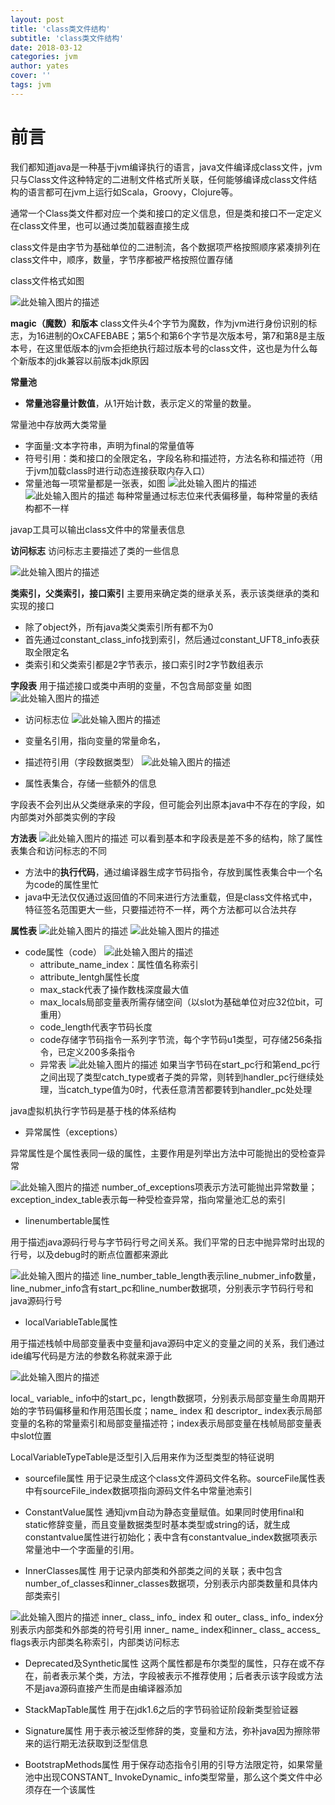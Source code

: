 ```yaml
---
layout: post
title: 'class类文件结构'
subtitle: 'class类文件结构'
date: 2018-03-12
categories: jvm
author: yates
cover: ''
tags: jvm
---
```


# 前言
我们都知道java是一种基于jvm编译执行的语言，java文件编译成class文件，jvm只与Class文件这种特定的二进制文件格式所关联，任何能够编译成class文件结构的语言都可在jvm上运行如Scala，Groovy，Clojure等。

通常一个Class类文件都对应一个类和接口的定义信息，但是类和接口不一定定义在class文件里，也可以通过类加载器直接生成

class文件是由字节为基础单位的二进制流，各个数据项严格按照顺序紧凑排列在class文件中，顺序，数量，字节序都被严格按照位置存储

class文件格式如图

![此处输入图片的描述](http://pev96mxgw.bkt.clouddn.com/img/2018-03-19-jvm/17.png)

**magic（魔数）和版本**
class文件头4个字节为魔数，作为jvm进行身份识别的标志，为16进制的OxCAFEBABE；第5个和第6个字节是次版本号，第7和第8是主版本号，在这里低版本的jvm会拒绝执行超过版本号的class文件，这也是为什么每个新版本的jdk兼容以前版本jdk原因

**常量池**

- **常量池容量计数值**，从1开始计数，表示定义的常量的数量。

常量池中存放两大类常量

- 字面量:文本字符串，声明为final的常量值等
- 符号引用：类和接口的全限定名，字段名称和描述符，方法名称和描述符（用于jvm加载class时进行动态连接获取内存入口）
- 常量池每一项常量都是一张表，如图
![此处输入图片的描述](http://pev96mxgw.bkt.clouddn.com/img/2018-03-19-jvm/18.png) 
![此处输入图片的描述](http://pev96mxgw.bkt.clouddn.com/img/2018-03-19-jvm/19.png) 
每种常量通过标志位来代表偏移量，每种常量的表结构都不一样

javap工具可以输出class文件中的常量表信息


**访问标志**
访问标志主要描述了类的一些信息

![此处输入图片的描述](http://pev96mxgw.bkt.clouddn.com/img/2018-03-19-jvm/20.png)

**类索引，父类索引，接口索引**
主要用来确定类的继承关系，表示该类继承的类和实现的接口
- 除了object外，所有java类父类索引所有都不为0
- 首先通过constant_class_info找到索引，然后通过constant_UFT8_info表获取全限定名
- 类索引和父类索引都是2字节表示，接口索引时2字节数组表示

**字段表**
用于描述接口或类中声明的变量，不包含局部变量
如图
![此处输入图片的描述](http://pev96mxgw.bkt.clouddn.com/img/2018-03-19-jvm/21.png)

- 访问标志位
![此处输入图片的描述](http://pev96mxgw.bkt.clouddn.com/img/2018-03-19-jvm/22.png)

- 变量名引用，指向变量的常量命名，
- 描述符引用（字段数据类型）
![此处输入图片的描述](http://pev96mxgw.bkt.clouddn.com/img/2018-03-19-jvm/23.png)
- 属性表集合，存储一些额外的信息

字段表不会列出从父类继承来的字段，但可能会列出原本java中不存在的字段，如内部类对外部类实例的字段

**方法表**
![此处输入图片的描述](http://pev96mxgw.bkt.clouddn.com/img/2018-03-19-jvm/24.png)
可以看到基本和字段表是差不多的结构，除了属性表集合和访问标志的不同

- 方法中的**执行代码**，通过编译器生成字节码指令，存放到属性表集合中一个名为code的属性里忙
- java中无法仅仅通过返回值的不同来进行方法重载，但是class文件格式中，特征签名范围更大一些，只要描述符不一样，两个方法都可以合法共存

**属性表**
![此处输入图片的描述](http://pev96mxgw.bkt.clouddn.com/img/2018-03-19-jvm/25.png)
![此处输入图片的描述](http://pev96mxgw.bkt.clouddn.com/img/2018-03-19-jvm/26.png)

- code属性（code）
![此处输入图片的描述](http://pev96mxgw.bkt.clouddn.com/img/2018-03-19-jvm/27.png)
    - attribute_name_index：属性值名称索引
    - attribute_lentgh属性长度
    - max_stack代表了操作数栈深度最大值
    - max_locals局部变量表所需存储空间（以slot为基础单位对应32位bit，可重用）
    - code_length代表字节码长度
    - code存储字节码指令一系列字节流，每个字节码u1类型，可存储256条指令，已定义200多条指令
    - 异常表
      ![此处输入图片的描述](http://pev96mxgw.bkt.clouddn.com/img/2018-03-19-jvm/28.png)
如果当字节码在start_pc行和第end_pc行之间出现了类型catch_type或者子类的异常，则转到handler_pc行继续处理，当catch_type值为0时，代表任意清苦都要转到handler_pc处处理

java虚拟机执行字节码是基于栈的体系结构

- 异常属性（exceptions）

异常属性是个属性表同一级的属性，主要作用是列举出方法中可能抛出的受检查异常

![此处输入图片的描述](http://pev96mxgw.bkt.clouddn.com/img/2018-03-19-jvm/29.png)
number_of_exceptions项表示方法可能抛出异常数量；exception_index_table表示每一种受检查异常，指向常量池汇总的索引

- linenumbertable属性

用于描述java源码行号与字节码行号之间关系。我们平常的日志中抛异常时出现的行号，以及debug时的断点位置都来源此

![此处输入图片的描述](http://pev96mxgw.bkt.clouddn.com/img/2018-03-19-jvm/30.png)
line_number_table_length表示line_nubmer_info数量，line_nubmer_info含有start_pc和line_number数据项，分别表示字节码行号和java源码行号

- localVariableTable属性

用于描述栈帧中局部变量表中变量和java源码中定义的变量之间的关系，我们通过ide编写代码是方法的参数名称就来源于此

![此处输入图片的描述](http://pev96mxgw.bkt.clouddn.com/img/2018-03-19-jvm/31.png)

local_ variable_ info中的start_pc，length数据项，分别表示局部变量生命周期开始的字节码偏移量和作用范围长度；name_ index 和 descriptor_ index表示局部变量的名称的常量索引和局部变量描述符；index表示局部变量在栈帧局部变量表中slot位置

LocalVariableTypeTable是泛型引入后用来作为泛型类型的特征说明

- sourcefile属性
用于记录生成这个class文件源码文件名称。sourceFile属性表中有sourceFile_index数据项指向源码文件名中常量池索引

- ConstantValue属性
通知jvm自动为静态变量赋值。如果同时使用final和static修辞变量，而且变量数据类型时基本类型或string的话，就生成constantvalue属性进行初始化；表中含有constantvalue_index数据项表示常量池中一个字面量的引用。

- InnerClasses属性
用于记录内部类和外部类之间的关联；表中包含number_of_classes和inner_classes数据项，分别表示内部类数量和具体内部类索引

![此处输入图片的描述](http://pev96mxgw.bkt.clouddn.com/img/2018-03-19-jvm/30.png)
inner_ class_ info_ index 和 outer_ class_ info_ index分别表示内部类和外部类的符号引用
inner_ name_ index和inner_ class_ access_ flags表示内部类名称索引，内部类访问标志

- Deprecated及Synthetic属性
这两个属性都是布尔类型的属性，只存在或不存在，前者表示某个类，方法，字段被表示不推荐使用；后者表示该字段或方法不是java源码直接产生而是由编译器添加

- StackMapTable属性
用于在jdk1.6之后的字节码验证阶段新类型验证器

- Signature属性
用于表示被泛型修辞的类，变量和方法，弥补java因为擦除带来的运行期无法获取到泛型信息

- BootstrapMethods属性
用于保存动态指令引用的引导方法限定符，如果常量池中出现CONSTANT_ InvokeDynamic_ info类型常量，那么这个类文件中必须存在一个该属性